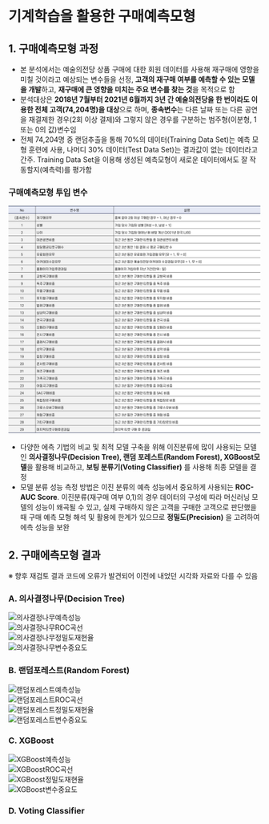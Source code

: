 # 기계학습을 활용한 구매예측모형
## 1. 구매예측모형 과정
- 본 분석에서는 예술의전당 상품 구매에 대한 회원 데이터를 사용해 재구매에 영향을 미칠 것이라고 예상되는 변수들을 선정, **고객의 재구매 여부를 예측할 수 있는 모델을 개발**하고, **재구매에 큰 영향을 미치는 주요 변수를 찾는 것**을 목적으로 함
- 분석대상은 **2018년 7월부터 2021년 6월까지 3년 간 예술의전당을 한 번이라도 이용한 전체 고객(74,204명)을 대상**으로 하며, **종속변수**는 다른 날짜 또는 다른 공연을 재결제한 경우(2회 이상 결제)와 그렇지 않은 경우를 구분하는 범주형(이분형, 1 또는 0의 값)변수임
- 전체 74,204명 중 랜덤추출을 통해 70%의 데이터(Training Data Set)는 예측 모형 훈련에 사용, 나머디 30% 데이터(Test Data Set)는 결과값이 없는 데이터라고 간주. Training Data Set을 이용해 생성된 예측모형이 새로운 데이터에서도 잘 작동할지(예측력)를 평가함

### 구매예측모형 투입 변수
![변수](https://github.com/chIorophyII/ArtCenter_Project/blob/main/Code/%EA%B8%B0%EA%B3%84%ED%95%99%EC%8A%B5%EC%9D%84%ED%99%9C%EC%9A%A9%ED%95%9C%EA%B5%AC%EB%A7%A4%EC%98%88%EC%B8%A1%EB%AA%A8%ED%98%95/%EA%B5%AC%EB%A7%A4%EC%98%88%EC%B8%A1%EB%AA%A8%ED%98%95%ED%88%AC%EC%9E%85%EB%B3%80%EC%88%98%EB%AA%A9%EB%A1%9D.jpg)

- 다양한 에측 기법의 비교 및 최적 모델 구축을 위해 이진분류에 많이 사용되는 모델인 **의사결정나무(Decision Tree), 랜덤 포레스트(Random Forest), XGBoost모델**을 활용해 비교하고, **보팅 분류기(Voting Classifier)** 를 사용해 최종 모델을 결정
- 모델 분류 성능 측정 방법은 이진 분류의 예측 성능에서 중요하게 사용되는 **ROC-AUC Score**. 이진분류(재구매 여부 0,1)의 경우 데이터의 구성에 따라 머신러닝 모델의 성능이 왜곡될 수 있고, 실제 구매하지 않은 고객을 구매한 고객으로 판단했을 때 구매 예측 모형 해석 및 활용에 한계가 있으므로 **정밀도(Precision)** 을 고려하여 에측 성능을 보완

## 2. 구매에측모형 결과
※ 향후 재검토 결과 코드에 오류가 발견되어 이전에 내었던 시각화 자료와 다를 수 있음

### A. 의사결정나무(Decision Tree)
![의사결정나무예측성능]()  
![의사결정나무ROC곡선]()  
![의사결정나무정밀도재현율]()  
![의사결정나무변수중요도]()  

### B. 랜덤포레스트(Random Forest)
![랜덤포레스트예측성능]()  
![랜덤포레스트ROC곡선]()  
![랜덤포레스트정밀도재현율]()  
![랜덤포레스트변수중요도]()  

### C. XGBoost
![XGBoost예측성능]()  
![XGBoostROC곡선]()  
![XGBoost정밀도재현율]()  
![XGBoost변수중요도]()  

### D. Voting Classifier
![]()


